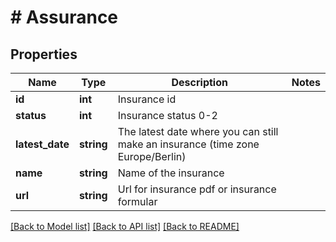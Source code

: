 # # Assurance

## Properties

Name | Type | Description | Notes
------------ | ------------- | ------------- | -------------
**id** | **int** | Insurance id |
**status** | **int** | Insurance status 0-2 |
**latest_date** | **string** | The latest date where you can still make an insurance (time zone Europe/Berlin) |
**name** | **string** | Name of the insurance |
**url** | **string** | Url for insurance pdf or insurance formular |

[[Back to Model list]](../../README.md#models) [[Back to API list]](../../README.md#endpoints) [[Back to README]](../../README.md)
